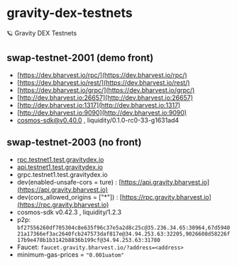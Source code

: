 # gravity-dex-testnets
🪐 Gravity DEX Testnets


## swap-testnet-2001 (demo front)
- [https://dev.bharvest.io/rpc/](https://dev.bharvest.io/rpc/) 
- [https://dev.bharvest.io/rest/](https://dev.bharvest.io/rest/) 
- [https://dev.bharvest.io/grpc/](https://dev.bharvest.io/grpc/) 
- [http://dev.bharvest.io:26657](http://dev.bharvest.io:26657) 
- [http://dev.bharvest.io:1317](http://dev.bharvest.io:1317)
- [http://dev.bharvest.io:9090](http://dev.bharvest.io:9090) 
- cosmos-sdk@v0.40.0 , liquidity/0.1.0-rc0-33-g1631ad4

## swap-testnet-2003 (no front)
- [rpc.testnet1.test.gravitydex.io](https://rpc.testnet1.test.gravitydex.io) 
- [api.testnet1.test.gravitydex.io](https://api.testnet1.test.gravitydex.io) 
- grpc.testnet1.test.gravitydex.io 
- dev(enabled-unsafe-cors = ture) : [https://api.gravity.bharvest.io](https://api.gravity.bharvest.io)
- dev(cors_allowed_origins = ["*"]) : [https://rpc.gravity.bharvest.io](https://rpc.gravity.bharvest.io)
- cosmos-sdk v0.42.3 , liquidity/1.2.3
- p2p: `bf27556260df705304c8e635f96c37e5a2d8c25c@35.236.34.65:30964,67d594021a17366ef3ac2640fcb247573daf817e@34.94.253.63:32205,9026608d58226f17b9e478b1b3142b8836b199cf@34.94.253.63:31780`
- Faucet: `faucet.gravity.bharvest.io/?address=<address>`
- minimum-gas-prices = `"0.001uatom"`
